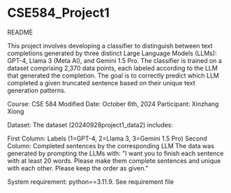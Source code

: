# CSE584_Project1
README

This project involves developing a classifier to distinguish between text completions generated by three distinct Large Language Models (LLMs): GPT-4, Llama 3 (Meta AI), and Gemini 1.5 Pro. The classifier is trained on a dataset comprising 2,370 data points, each labeled according to the LLM that generated the completion. The goal is to correctly predict which LLM completed a given truncated sentence based on their unique text generation patterns.

Course: CSE 584
Modified Date: October 6th, 2024
Participant: Xinzhang Xiong

Dataset:
The dataset (20240928project1_data2) includes:

First Column: Labels (1=GPT-4, 2=Llama 3, 3=Gemini 1.5 Pro)
Second Column: Completed sentences by the corresponding LLM
The data was generated by prompting the LLMs with: "I want you to finish each sentence with at least 20 words. Please make them complete sentences and unique with each other. Please keep the order as given."

System requirement: python==3.11.9. See requirement file
